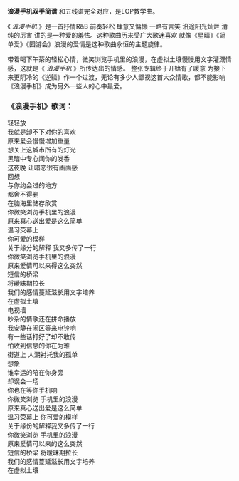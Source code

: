 

**浪漫手机双手简谱** 和五线谱完全对应，是EOP教学曲。

《 _浪漫手机_ 》是一首抒情R&B 前奏轻松 肆意又慵懒 一路有言笑 沿途阳光灿烂 清纯的厉害 讲的是一种爱的羞怯。这种歌曲历来受广大歌迷喜欢
就像《星晴》《简单爱》《园游会》浪漫的爱情是这种歌曲永恒的主题旋律。

带着喝下午茶的轻松心情，微笑浏览手机里的浪漫，在虚拟土壤慢慢用文字灌溉情感，这就是《 _浪漫手机_ 》所传达出的情感。 整张专辑终于开始有了暖意
为接下来更阴冷的《逆鳞》作一个过渡，无论有多少人鄙视这首大众情歌，都不能影响《浪漫手机》成为另外一些人的心中最爱。

### 《浪漫手机》歌词：

轻轻放  
我就是卸不下对你的喜欢  
原来爱会慢慢增加重量  
想关上这城市所有的灯光  
黑暗中专心闻你的发香  
这夜晚 让暗恋很有画面感  
回想  
与你约会过的地方  
都舍不得删  
在脑海里储存欣赏  
你微笑浏览手机里的浪漫  
原来真心送出爱是这么简单  
温习荧幕上  
你可爱的模样  
关于缘分的解释 我又多传了一行  
你微笑浏览手机里的浪漫  
原来爱情可以来得这么突然  
短信的桥梁  
将暧昧期拉长  
我们的感情蔓延滋长用文字培养  
在虚拟土壤  
电视墙  
吵杂的情歌还在拼命播放  
我安静在闹区等来电铃响  
有一些话打好了却不敢传  
怕收到信息的你在为难  
街道上 人潮衬托我的孤单  
想象  
谁幸运的陪在你身旁  
却误会一场  
你也在等你手机响  
你微笑浏览 手机里的浪漫  
原来真心送出爱是这么简单  
温习荧幕上 你可爱的模样  
关于缘份的解释我又多传了一行  
你微笑浏览 手机里的浪漫  
原来爱情可以来的这么突然  
短信的桥梁 将暧昧期拉长  
我们的感情蔓延滋长用文字培养  
在虚拟土壤

